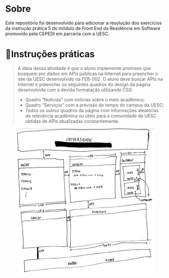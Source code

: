 # Sobre

<p>Este repositório foi desenvolvido para adicionar a resolução dos exercícios da instrução prática 5 do módulo de Front End da Residência em Software promovido pela CEPEDI em parceria com a UESC.</p>

# 📑Instruções práticas

> A ideia dessa atividade é que o aluno implemente promises que busquem por dados em APIs públicas na Internet para preencher o site da UESC desenvolvido na FEB-002. O aluno deve buscar APIs na Internet e preencher os seguintes quadros do design da página desenvolvida com a devida formatação utilizando CSS:
>
> - Quadro “Notícias” com notícias sobre o meio acadêmico;
> - Quadro “Serviços” com a previsão do tempo do campus da UESC;
> - Todos os outros quadros da página com informações aleatórias de relevância acadêmica ou úteis para a comunidade da UESC obtidas de APIs atualizadas constantemente.

<div align="center">

![Figura 1](image.png)

</div>
